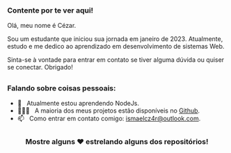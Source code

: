 ### Contente por te ver aqui!

Olá, meu nome é Cézar.

Sou um estudante que iniciou sua jornada em janeiro de 2023.
Atualmente, estudo e me dedico ao aprendizado em desenvolvimento de sistemas Web. 

Sinta-se à vontade para entrar em contato se tiver alguma dúvida ou quiser se conectar. 
Obrigado!

##
### Falando sobre coisas pessoais:
- 🚀 &nbsp; Atualmente estou aprendendo NodeJs.
- 👨🏻‍💻 &nbsp; A maioria dos meus projetos estão disponíveis no [Github](https://github.com/ismaelczar).
- 📫 &nbsp; Como entrar em contato comigo: ismaelcz4r@outlook.com.

##

<div align="center">

### Mostre alguns ❤️ estrelando alguns dos repositórios!

</div>
